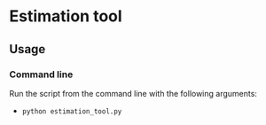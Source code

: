 # Estimation tool

## Usage

### Command line

Run the script from the command line with the following arguments:

- `python estimation_tool.py`
